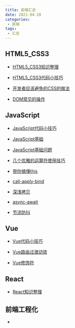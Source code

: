 ```yaml
---
title: 前端汇总
date: 2021-04-20
categories:
 - 前端
tags:
 - 汇总
---
```


<!-- more -->



## HTML5_CSS3

- [HTML5_CSS3知识整理](/blogs/frontEnd/html5-css3/220211.md)

- [HTML5_CSS3代码小技巧](/blogs/frontEnd/html5-css3/210709.md)

- [开发者应该避免的CSS的做法](/blogs/frontEnd/html5-css3/210518.md)

- [DOM常见的操作](/blogs/frontEnd/html5-css3/220221.md)

  


## JavaScript

- [JavaScript代码小技巧](/blogs/frontEnd/javascript/210521.md)

- [JavaScript基础](/blogs/frontEnd/javascript/210520.md)

- [JavaScript基础问题](/blogs/frontEnd/javascript/210603.md)

- [几个优雅的运算符使用技巧](/blogs/frontEnd/javascript/210427.md)

- [带你搞懂this](/blogs/frontEnd/javascript/210429.md)

- [call-apply-bind](/blogs/frontEnd/javascript/210505.md)

- [深浅拷贝](/blogs/frontEnd/javascript/210507.md)

- [async-await](/blogs/frontEnd/javascript/210512.md)

- [节流防抖](/blogs/frontEnd/javascript/220220.md)

  

## Vue

- [Vue代码小技巧](/blogs/frontEnd/vue/210527.md)

- [Vue路由过渡动效](/blogs/frontEnd/vue/210518.md)

- [Vue修饰符](/blogs/frontEnd/vue/210709.md)

  

## React

- [React知识整理](/blogs/frontEnd/react/210802.md)



## 前端工程化

- 

